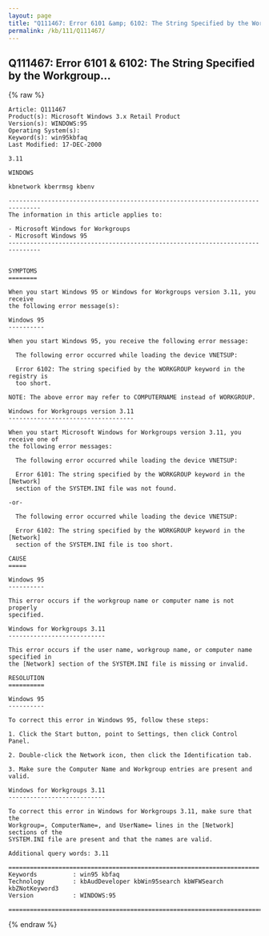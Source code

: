 ```yaml
---
layout: page
title: "Q111467: Error 6101 &amp; 6102: The String Specified by the Workgroup..."
permalink: /kb/111/Q111467/
---
```


## Q111467: Error 6101 &amp; 6102: The String Specified by the Workgroup...

{% raw %}

	Article: Q111467
	Product(s): Microsoft Windows 3.x Retail Product
	Version(s): WINDOWS:95
	Operating System(s): 
	Keyword(s): win95kbfaq
	Last Modified: 17-DEC-2000
	
	3.11
	
	WINDOWS
	
	kbnetwork kberrmsg kbenv
	
	-------------------------------------------------------------------------------
	The information in this article applies to:
	
	- Microsoft Windows for Workgroups 
	- Microsoft Windows 95 
	-------------------------------------------------------------------------------
	
	
	SYMPTOMS
	========
	
	When you start Windows 95 or Windows for Workgroups version 3.11, you receive
	the following error message(s):
	
	Windows 95
	----------
	
	When you start Windows 95, you receive the following error message:
	
	  The following error occurred while loading the device VNETSUP:
	
	  Error 6102: The string specified by the WORKGROUP keyword in the registry is
	  too short.
	
	NOTE: The above error may refer to COMPUTERNAME instead of WORKGROUP.
	
	Windows for Workgroups version 3.11
	-----------------------------------
	
	When you start Microsoft Windows for Workgroups version 3.11, you receive one of
	the following error messages:
	
	  The following error occurred while loading the device VNETSUP:
	
	  Error 6101: The string specified by the WORKGROUP keyword in the [Network]
	  section of the SYSTEM.INI file was not found.
	
	-or-
	
	  The following error occurred while loading the device VNETSUP:
	
	  Error 6102: The string specified by the WORKGROUP keyword in the [Network]
	  section of the SYSTEM.INI file is too short.
	
	CAUSE
	=====
	
	Windows 95
	----------
	
	This error occurs if the workgroup name or computer name is not properly
	specified.
	
	Windows for Workgroups 3.11
	---------------------------
	
	This error occurs if the user name, workgroup name, or computer name specified in
	the [Network] section of the SYSTEM.INI file is missing or invalid.
	
	RESOLUTION
	==========
	
	Windows 95
	----------
	
	To correct this error in Windows 95, follow these steps:
	
	1. Click the Start button, point to Settings, then click Control Panel.
	
	2. Double-click the Network icon, then click the Identification tab.
	
	3. Make sure the Computer Name and Workgroup entries are present and valid.
	
	Windows for Workgroups 3.11
	---------------------------
	
	To correct this error in Windows for Workgroups 3.11, make sure that the
	Workgroup=, ComputerName=, and UserName= lines in the [Network] sections of the
	SYSTEM.INI file are present and that the names are valid.
	
	Additional query words: 3.11
	
	======================================================================
	Keywords          : win95 kbfaq
	Technology        : kbAudDeveloper kbWin95search kbWFWSearch kbZNotKeyword3
	Version           : WINDOWS:95
	
	=============================================================================
	

{% endraw %}
